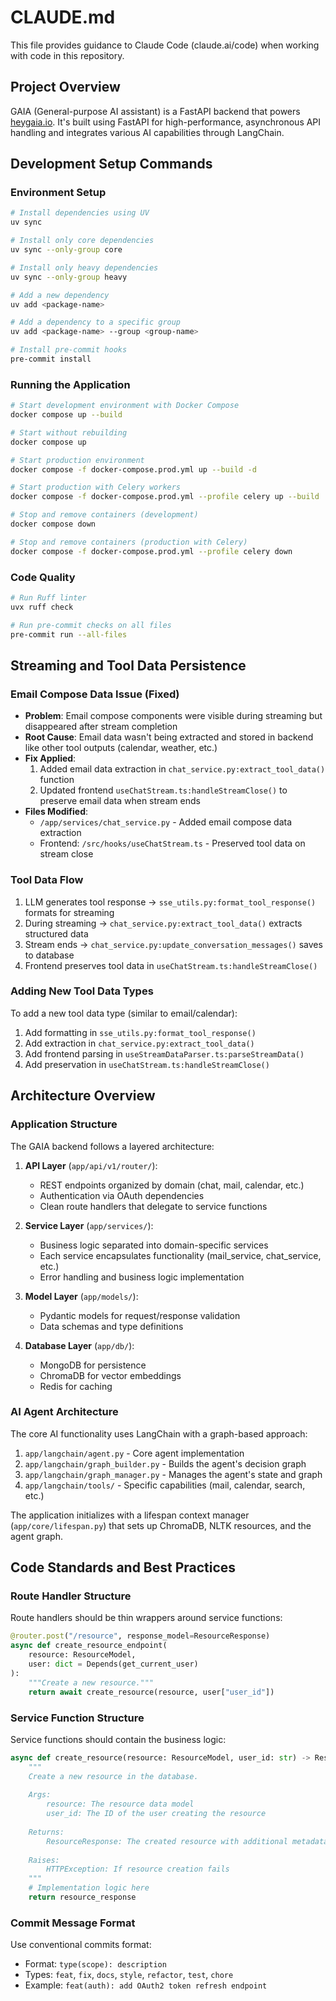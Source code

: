 # CLAUDE.md

This file provides guidance to Claude Code (claude.ai/code) when working with code in this repository.

## Project Overview

GAIA (General-purpose AI assistant) is a FastAPI backend that powers [heygaia.io](https://heygaia.io). It's built using FastAPI for high-performance, asynchronous API handling and integrates various AI capabilities through LangChain.

## Development Setup Commands

### Environment Setup

```sh
# Install dependencies using UV
uv sync

# Install only core dependencies
uv sync --only-group core

# Install only heavy dependencies
uv sync --only-group heavy

# Add a new dependency
uv add <package-name>

# Add a dependency to a specific group
uv add <package-name> --group <group-name>

# Install pre-commit hooks
pre-commit install
```

### Running the Application

```sh
# Start development environment with Docker Compose
docker compose up --build

# Start without rebuilding
docker compose up

# Start production environment
docker compose -f docker-compose.prod.yml up --build -d

# Start production with Celery workers
docker compose -f docker-compose.prod.yml --profile celery up --build

# Stop and remove containers (development)
docker compose down

# Stop and remove containers (production with Celery)
docker compose -f docker-compose.prod.yml --profile celery down
```

### Code Quality

```sh
# Run Ruff linter
uvx ruff check

# Run pre-commit checks on all files
pre-commit run --all-files
```

## Streaming and Tool Data Persistence

### Email Compose Data Issue (Fixed)
- **Problem**: Email compose components were visible during streaming but disappeared after stream completion
- **Root Cause**: Email data wasn't being extracted and stored in backend like other tool outputs (calendar, weather, etc.)
- **Fix Applied**:
  1. Added email data extraction in `chat_service.py:extract_tool_data()` function
  2. Updated frontend `useChatStream.ts:handleStreamClose()` to preserve email data when stream ends
- **Files Modified**:
  - `/app/services/chat_service.py` - Added email compose data extraction
  - Frontend: `/src/hooks/useChatStream.ts` - Preserved tool data on stream close

### Tool Data Flow
1. LLM generates tool response → `sse_utils.py:format_tool_response()` formats for streaming
2. During streaming → `chat_service.py:extract_tool_data()` extracts structured data
3. Stream ends → `chat_service.py:update_conversation_messages()` saves to database
4. Frontend preserves tool data in `useChatStream.ts:handleStreamClose()`

### Adding New Tool Data Types
To add a new tool data type (similar to email/calendar):
1. Add formatting in `sse_utils.py:format_tool_response()`
2. Add extraction in `chat_service.py:extract_tool_data()`
3. Add frontend parsing in `useStreamDataParser.ts:parseStreamData()`
4. Add preservation in `useChatStream.ts:handleStreamClose()`

## Architecture Overview

### Application Structure

The GAIA backend follows a layered architecture:

1. **API Layer** (`app/api/v1/router/`):
   - REST endpoints organized by domain (chat, mail, calendar, etc.)
   - Authentication via OAuth dependencies
   - Clean route handlers that delegate to service functions

2. **Service Layer** (`app/services/`):
   - Business logic separated into domain-specific services
   - Each service encapsulates functionality (mail_service, chat_service, etc.)
   - Error handling and business logic implementation

3. **Model Layer** (`app/models/`):
   - Pydantic models for request/response validation
   - Data schemas and type definitions

4. **Database Layer** (`app/db/`):
   - MongoDB for persistence
   - ChromaDB for vector embeddings
   - Redis for caching

### AI Agent Architecture

The core AI functionality uses LangChain with a graph-based approach:

1. `app/langchain/agent.py` - Core agent implementation
2. `app/langchain/graph_builder.py` - Builds the agent's decision graph
3. `app/langchain/graph_manager.py` - Manages the agent's state and graph
4. `app/langchain/tools/` - Specific capabilities (mail, calendar, search, etc.)

The application initializes with a lifespan context manager (`app/core/lifespan.py`) that sets up ChromaDB, NLTK resources, and the agent graph.

## Code Standards and Best Practices

### Route Handler Structure

Route handlers should be thin wrappers around service functions:

```python
@router.post("/resource", response_model=ResourceResponse)
async def create_resource_endpoint(
    resource: ResourceModel,
    user: dict = Depends(get_current_user)
):
    """Create a new resource."""
    return await create_resource(resource, user["user_id"])
```

### Service Function Structure

Service functions should contain the business logic:

```python
async def create_resource(resource: ResourceModel, user_id: str) -> ResourceResponse:
    """
    Create a new resource in the database.
    
    Args:
        resource: The resource data model
        user_id: The ID of the user creating the resource
        
    Returns:
        ResourceResponse: The created resource with additional metadata
        
    Raises:
        HTTPException: If resource creation fails
    """
    # Implementation logic here
    return resource_response
```

### Commit Message Format

Use conventional commits format:
- Format: `type(scope): description`
- Types: `feat`, `fix`, `docs`, `style`, `refactor`, `test`, `chore`
- Example: `feat(auth): add OAuth2 token refresh endpoint`